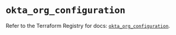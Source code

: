 # `okta_org_configuration`

Refer to the Terraform Registry for docs: [`okta_org_configuration`](https://registry.terraform.io/providers/okta/okta/4.9.1/docs/resources/org_configuration).
